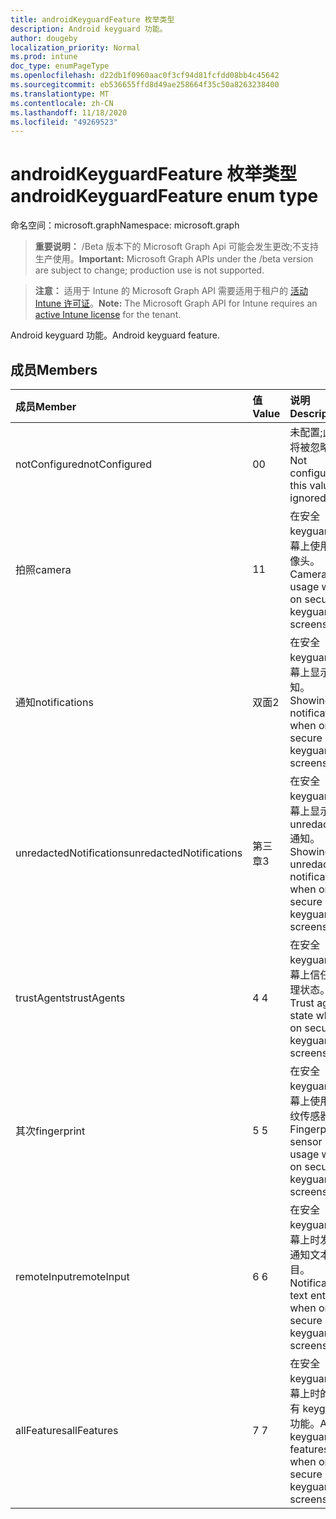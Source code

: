 ```yaml
---
title: androidKeyguardFeature 枚举类型
description: Android keyguard 功能。
author: dougeby
localization_priority: Normal
ms.prod: intune
doc_type: enumPageType
ms.openlocfilehash: d22db1f0960aac0f3cf94d81fcfdd08bb4c45642
ms.sourcegitcommit: eb536655ffd8d49ae258664f35c50a8263238400
ms.translationtype: MT
ms.contentlocale: zh-CN
ms.lasthandoff: 11/18/2020
ms.locfileid: "49269523"
---
```

# <a name="androidkeyguardfeature-enum-type"></a><span data-ttu-id="c53c3-103">androidKeyguardFeature 枚举类型</span><span class="sxs-lookup"><span data-stu-id="c53c3-103">androidKeyguardFeature enum type</span></span>

<span data-ttu-id="c53c3-104">命名空间：microsoft.graph</span><span class="sxs-lookup"><span data-stu-id="c53c3-104">Namespace: microsoft.graph</span></span>

> <span data-ttu-id="c53c3-105">**重要说明：** /Beta 版本下的 Microsoft Graph Api 可能会发生更改;不支持生产使用。</span><span class="sxs-lookup"><span data-stu-id="c53c3-105">**Important:** Microsoft Graph APIs under the /beta version are subject to change; production use is not supported.</span></span>

> <span data-ttu-id="c53c3-106">**注意：** 适用于 Intune 的 Microsoft Graph API 需要适用于租户的 [活动 Intune 许可证](https://go.microsoft.com/fwlink/?linkid=839381)。</span><span class="sxs-lookup"><span data-stu-id="c53c3-106">**Note:** The Microsoft Graph API for Intune requires an [active Intune license](https://go.microsoft.com/fwlink/?linkid=839381) for the tenant.</span></span>

<span data-ttu-id="c53c3-107">Android keyguard 功能。</span><span class="sxs-lookup"><span data-stu-id="c53c3-107">Android keyguard feature.</span></span>

## <a name="members"></a><span data-ttu-id="c53c3-108">成员</span><span class="sxs-lookup"><span data-stu-id="c53c3-108">Members</span></span>
|<span data-ttu-id="c53c3-109">成员</span><span class="sxs-lookup"><span data-stu-id="c53c3-109">Member</span></span>|<span data-ttu-id="c53c3-110">值</span><span class="sxs-lookup"><span data-stu-id="c53c3-110">Value</span></span>|<span data-ttu-id="c53c3-111">说明</span><span class="sxs-lookup"><span data-stu-id="c53c3-111">Description</span></span>|
|:---|:---|:---|
|<span data-ttu-id="c53c3-112">notConfigured</span><span class="sxs-lookup"><span data-stu-id="c53c3-112">notConfigured</span></span>|<span data-ttu-id="c53c3-113">0</span><span class="sxs-lookup"><span data-stu-id="c53c3-113">0</span></span>|<span data-ttu-id="c53c3-114">未配置;此值将被忽略。</span><span class="sxs-lookup"><span data-stu-id="c53c3-114">Not configured; this value is ignored.</span></span>|
|<span data-ttu-id="c53c3-115">拍照</span><span class="sxs-lookup"><span data-stu-id="c53c3-115">camera</span></span>|<span data-ttu-id="c53c3-116">1</span><span class="sxs-lookup"><span data-stu-id="c53c3-116">1</span></span>|<span data-ttu-id="c53c3-117">在安全 keyguard 屏幕上使用摄像头。</span><span class="sxs-lookup"><span data-stu-id="c53c3-117">Camera usage when on secure keyguard screens.</span></span>|
|<span data-ttu-id="c53c3-118">通知</span><span class="sxs-lookup"><span data-stu-id="c53c3-118">notifications</span></span>|<span data-ttu-id="c53c3-119">双面</span><span class="sxs-lookup"><span data-stu-id="c53c3-119">2</span></span>|<span data-ttu-id="c53c3-120">在安全 keyguard 屏幕上显示通知。</span><span class="sxs-lookup"><span data-stu-id="c53c3-120">Showing notifications when on secure keyguard screens.</span></span>|
|<span data-ttu-id="c53c3-121">unredactedNotifications</span><span class="sxs-lookup"><span data-stu-id="c53c3-121">unredactedNotifications</span></span>|<span data-ttu-id="c53c3-122">第三章</span><span class="sxs-lookup"><span data-stu-id="c53c3-122">3</span></span>|<span data-ttu-id="c53c3-123">在安全 keyguard 屏幕上显示 unredacted 通知。</span><span class="sxs-lookup"><span data-stu-id="c53c3-123">Showing unredacted notifications when on secure keyguard screens.</span></span>|
|<span data-ttu-id="c53c3-124">trustAgents</span><span class="sxs-lookup"><span data-stu-id="c53c3-124">trustAgents</span></span>|<span data-ttu-id="c53c3-125">4 </span><span class="sxs-lookup"><span data-stu-id="c53c3-125">4</span></span>|<span data-ttu-id="c53c3-126">在安全 keyguard 屏幕上信任代理状态。</span><span class="sxs-lookup"><span data-stu-id="c53c3-126">Trust agent state when on secure keyguard screens.</span></span>|
|<span data-ttu-id="c53c3-127">其次</span><span class="sxs-lookup"><span data-stu-id="c53c3-127">fingerprint</span></span>|<span data-ttu-id="c53c3-128">5 </span><span class="sxs-lookup"><span data-stu-id="c53c3-128">5</span></span>|<span data-ttu-id="c53c3-129">在安全 keyguard 屏幕上使用指纹传感器。</span><span class="sxs-lookup"><span data-stu-id="c53c3-129">Fingerprint sensor usage when on secure keyguard screens.</span></span>|
|<span data-ttu-id="c53c3-130">remoteInput</span><span class="sxs-lookup"><span data-stu-id="c53c3-130">remoteInput</span></span>|<span data-ttu-id="c53c3-131">6 </span><span class="sxs-lookup"><span data-stu-id="c53c3-131">6</span></span>|<span data-ttu-id="c53c3-132">在安全 keyguard 屏幕上时发出通知文本条目。</span><span class="sxs-lookup"><span data-stu-id="c53c3-132">Notification text entry when on secure keyguard screens.</span></span>|
|<span data-ttu-id="c53c3-133">allFeatures</span><span class="sxs-lookup"><span data-stu-id="c53c3-133">allFeatures</span></span>|<span data-ttu-id="c53c3-134">7 </span><span class="sxs-lookup"><span data-stu-id="c53c3-134">7</span></span>|<span data-ttu-id="c53c3-135">在安全 keyguard 屏幕上时的所有 keyguard 功能。</span><span class="sxs-lookup"><span data-stu-id="c53c3-135">All keyguard features when on secure keyguard screens.</span></span>|




